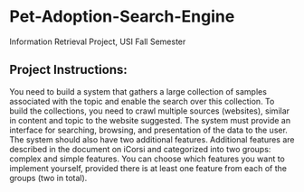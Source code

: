 # Pet-Adoption-Search-Engine
Information Retrieval Project, USI Fall Semester

## Project Instructions:

You need to build a system that gathers a large collection of samples associated
with the topic and enable the search over this collection. To build the collections, you need
to crawl multiple sources (websites), similar in content and topic to the website suggested.
The system must provide an interface for searching, browsing, and presentation of the data
to the user.
The system should also have two additional features. Additional features are described in
the document on iCorsi and categorized into two groups: complex and simple features. You
can choose which features you want to implement yourself, provided there is at least one
feature from each of the groups (two in total). 
